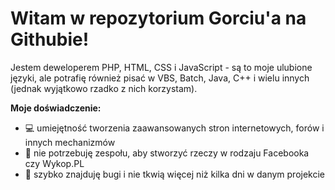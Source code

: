 # Witam w repozytorium Gorciu'a na Githubie!

Jestem deweloperem PHP, HTML, CSS i JavaScript - są to moje ulubione języki, ale potrafię również pisać w VBS, Batch, Java, C++ i wielu innych (jednak wyjątkowo rzadko z nich korzystam).

**Moje doświadczenie:**
- 💻 umiejętność tworzenia zaawansowanych stron internetowych, forów i innych mechanizmów
- 🤖 nie potrzebuję zespołu, aby stworzyć rzeczy w rodzaju Facebooka czy Wykop.PL
- 🦠 szybko znajduję bugi i nie tkwią więcej niż kilka dni w danym projekcie
